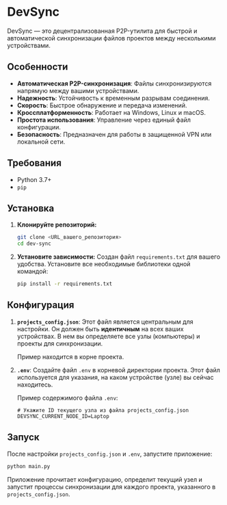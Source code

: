 # DevSync

DevSync — это децентрализованная P2P-утилита для быстрой и автоматической синхронизации файлов проектов между несколькими устройствами.

## Особенности

- **Автоматическая P2P-синхронизация**: Файлы синхронизируются напрямую между вашими устройствами.
- **Надежность**: Устойчивость к временным разрывам соединения.
- **Скорость**: Быстрое обнаружение и передача изменений.
- **Кроссплатформенность**: Работает на Windows, Linux и macOS.
- **Простота использования**: Управление через единый файл конфигурации.
- **Безопасность**: Предназначен для работы в защищенной VPN или локальной сети.

## Требования

- Python 3.7+
- `pip`

## Установка

1. **Клонируйте репозиторий:**
   ```bash
   git clone <URL_вашего_репозитория>
   cd dev-sync
   ```

2. **Установите зависимости:**
   Создан файл `requirements.txt` для вашего удобства. Установите все необходимые библиотеки одной командой:
   ```bash
   pip install -r requirements.txt
   ```

## Конфигурация

1. **`projects_config.json`**:
   Этот файл является центральным для настройки. Он должен быть **идентичным** на всех ваших устройствах. В нем вы определяете все узлы (компьютеры) и проекты для синхронизации.

   Пример находится в корне проекта.

2. **`.env`**:
   Создайте файл `.env` в корневой директории проекта. Этот файл используется для указания, на каком устройстве (узле) вы сейчас находитесь.

   Пример содержимого файла `.env`:
   ```
   # Укажите ID текущего узла из файла projects_config.json
   DEVSYNC_CURRENT_NODE_ID=Laptop
   ```

## Запуск

После настройки `projects_config.json` и `.env`, запустите приложение:

```bash
python main.py
```

Приложение прочитает конфигурацию, определит текущий узел и запустит процессы синхронизации для каждого проекта, указанного в `projects_config.json`.
